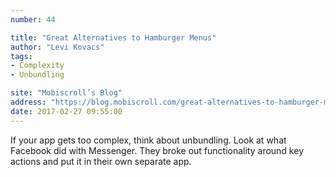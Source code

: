 ```yaml
---
number: 44

title: "Great Alternatives to Hamburger Menus"
author: "Levi Kovacs"
tags:
- Complexity
- Unbundling

site: "Mobiscroll’s Blog"
address: "https://blog.mobiscroll.com/great-alternatives-to-hamburger-menus/"
date: 2017-02-27 09:55:00
---
```


If your app gets too complex, think about unbundling. Look at what Facebook did with Messenger. They broke out functionality around key actions and put it in their own separate app.
